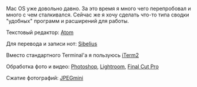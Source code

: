 Mac OS уже довольно давно. За это время я много чего перепробовал и много с чем сталкивался. Сейчас же я хочу сделать что-то типа сводки "удобных" программ и расширений для работы.

Текстовый редактор: [Atom](https://atom.io)

Для перевода и записи нот: [Sibelius](https://www.avid.com/sibelius)

Вместо стандартного Terminal'a я пользуюсь [iTerm2](https://www.iterm2.com)

Обработка фото и видео: [Photoshop](http://adobe.com/photoshop), [Lightroom](http://adobe.com/lightroom), [Final Cut Pro](https://www.apple.com/final-cut-pro/)

Сжатие фотографий: [JPEGmini](https://www.jpegmini.com)
